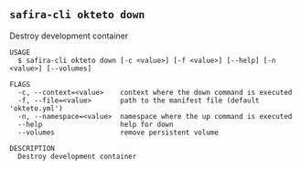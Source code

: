 <!-- order:23 -->
<!-- PLEASE! Don't edit this file, auto generated! -->

## `safira-cli okteto down`

Destroy development container

```
USAGE
  $ safira-cli okteto down [-c <value>] [-f <value>] [--help] [-n <value>] [--volumes]

FLAGS
  -c, --context=<value>    context where the down command is executed
  -f, --file=<value>       path to the manifest file (default 'okteto.yml')
  -n, --namespace=<value>  namespace where the up command is executed
  --help                   help for down
  --volumes                remove persistent volume

DESCRIPTION
  Destroy development container
```

